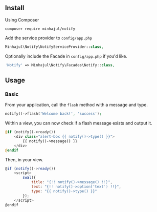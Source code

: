 ## Install

Using Composer

```
composer require minhajul/notify
```

Add the service provider to `config/app.php`

```php
Minhajul\Notify\NotifyServiceProvider::class,
```

Optionally include the Facade in `config/app.php` if you'd like.

```php
'Notify' => Minhajul\Notify\Facades\Notify::class,
```

## Usage

### Basic

From your application, call the `flash` method with a message and type.

```php
notify()->flash('Welcome back!', 'success');
```

Within a view, you can now check if a flash message exists and output it.

```php
@if (notify()->ready())
    <div class="alert-box {{ notify()->type() }}">
        {{ notify()->message() }}
    </div>
@endif
```

Then, in your view.

```javascript
@if (notify()->ready())
    <script>
        swal({
            title: "{!! notify()->message() !!}",
            text: "{!! notify()->option('text') !!}",
            type: "{{ notify()->type() }}"
        });
    </script>
@endif
```
